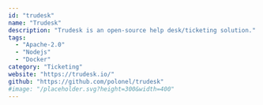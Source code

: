 ```yaml
---
id: "trudesk"
name: "Trudesk"
description: "Trudesk is an open-source help desk/ticketing solution."
tags:
  - "Apache-2.0"
  - "Nodejs"
  - "Docker"
category: "Ticketing"
website: "https://trudesk.io/"
github: "https://github.com/polonel/trudesk"
#image: "/placeholder.svg?height=300&width=400"
---
```


